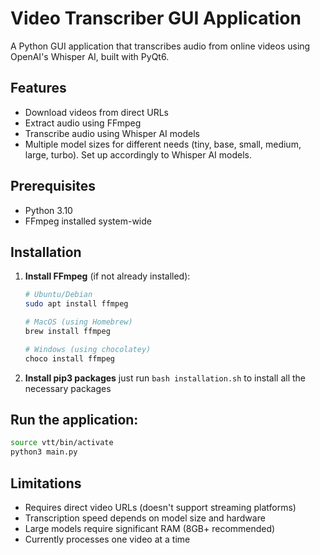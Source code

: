 # Video Transcriber GUI Application

A Python GUI application that transcribes audio from online videos using OpenAI's Whisper AI, built with PyQt6.

## Features

- Download videos from direct URLs
- Extract audio using FFmpeg
- Transcribe audio using Whisper AI models
- Multiple model sizes for different needs (tiny, base, small, medium, large, turbo). Set up accordingly to Whisper AI models.

## Prerequisites

- Python 3.10
- FFmpeg installed system-wide

## Installation

1. **Install FFmpeg** (if not already installed):
   ```bash
   # Ubuntu/Debian
   sudo apt install ffmpeg

   # MacOS (using Homebrew)
   brew install ffmpeg

   # Windows (using chocolatey)
   choco install ffmpeg
2. **Install pip3 packages**
    just run ```bash installation.sh``` to install all the necessary packages


## Run the application:
```bash
source vtt/bin/activate
python3 main.py
```

## Limitations

- Requires direct video URLs (doesn't support streaming platforms)
- Transcription speed depends on model size and hardware
- Large models require significant RAM (8GB+ recommended)
- Currently processes one video at a time
